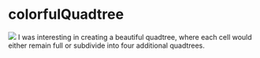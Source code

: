 # colorfulQuadtree

![](quadtree.gif)
I was interesting in creating a beautiful quadtree, where each cell would either remain full or subdivide into four additional quadtrees. 
